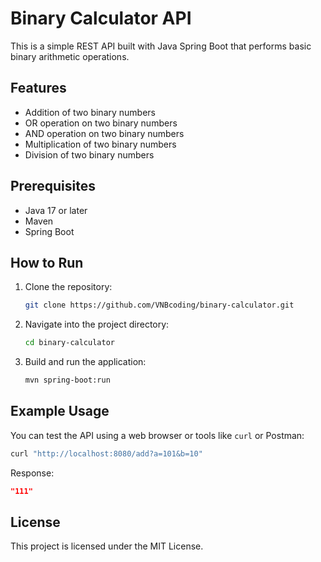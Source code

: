 # Binary Calculator API

This is a simple REST API built with Java Spring Boot that performs basic binary arithmetic operations.

## Features
- Addition of two binary numbers
- OR operation on two binary numbers
- AND operation on two binary numbers
- Multiplication of two binary numbers
- Division of two binary numbers

## Prerequisites
- Java 17 or later
- Maven
- Spring Boot

## How to Run
1. Clone the repository:
   ```sh
   git clone https://github.com/VNBcoding/binary-calculator.git
   ```
2. Navigate into the project directory:
   ```sh
   cd binary-calculator
   ```
3. Build and run the application:
   ```sh
   mvn spring-boot:run
   ```

## Example Usage
You can test the API using a web browser or tools like `curl` or Postman:

```sh
curl "http://localhost:8080/add?a=101&b=10"
```
Response:
```json
"111"
```

## License
This project is licensed under the MIT License.

